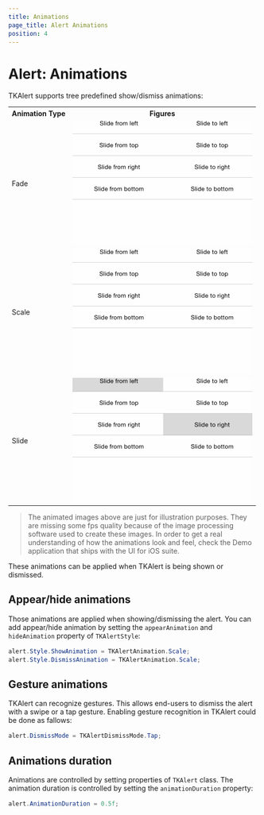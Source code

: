 ```yaml
---
title: Animations
page_title: Alert Animations
position: 4
---
```


# Alert: Animations

TKAlert supports tree predefined show/dismiss animations: 

<table>

<tr>
<th>Animation Type</th>
<th>Figures</th>
</tr>

<tr>
<td>Fade</td>
<td><img src="../images/alert-animations-fade.gif"></td>
</tr>

<tr>
<td>Scale</td>
<td><img src="../images/alert-animations-scale.gif"></td>
</tr>

<tr>
<td>Slide</td>
<td><img src="../images/alert-animations-slide.gif"></td>
</tr>

</table>

> The animated images above are just for illustration purposes. They are missing some fps quality because of the image processing software used to create these images. In order to get a real understanding of how the animations look and feel, check the Demo application that ships with the UI for iOS suite.

These animations can be applied when TKAlert is being shown or dismissed.


## Appear/hide animations

Those animations are applied when showing/dismissing the alert. You can add appear/hide animation by setting the <code>appearAnimation</code> and <code>hideAnimation</code>  property of <code>TKAlertStyle</code>:

<snippet id='alert-animation'/>

<snippet id='alert-animation-swift'/>

```C#
alert.Style.ShowAnimation = TKAlertAnimation.Scale;
alert.Style.DismissAnimation = TKAlertAnimation.Scale;
```

## Gesture animations

TKAlert can recognize gestures. This allows end-users to dismiss the alert with a swipe or a tap gesture.
Enabling gesture recognition in TKAlert could be done as fallows:

<snippet id='alert-dismiss'/>

<snippet id='alert-dismiss-swift'/>

```C#
alert.DismissMode = TKAlertDismissMode.Tap;
```

## Animations duration

Animations are controlled by setting properties of <code>TKAlert</code> class. The animation duration is controlled by setting the <code>animationDuration</code> property:

<snippet id='alert-anim-duration'/>

<snippet id='alert-anim-duration-swift'/>

```C#
alert.AnimationDuration = 0.5f;
```
